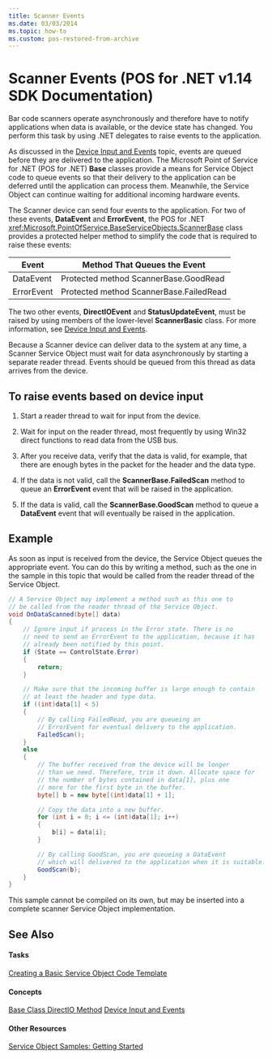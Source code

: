 ```yaml
---
title: Scanner Events
ms.date: 03/03/2014
ms.topic: how-to
ms.custom: pos-restored-from-archive
---
```


# Scanner Events (POS for .NET v1.14 SDK Documentation)

Bar code scanners operate asynchronously and therefore have to notify applications when data is available, or the device state has changed. You perform this task by using .NET delegates to raise events to the application.

As discussed in the [Device Input and Events](device-input-and-events.md) topic, events are queued before they are delivered to the application. The Microsoft Point of Service for .NET (POS for .NET) **Base** classes provide a means for Service Object code to queue events so that their delivery to the application can be deferred until the application can process them. Meanwhile, the Service Object can continue waiting for additional incoming hardware events.

The Scanner device can send four events to the application. For two of these events, **DataEvent** and **ErrorEvent**, the POS for .NET <xref:Microsoft.PointOfService.BaseServiceObjects.ScannerBase> class provides a protected helper method to simplify the code that is required to raise these events:

| Event      | Method That Queues the Event            |
|------------|-----------------------------------------|
| DataEvent  | Protected method ScannerBase.GoodRead   |
| ErrorEvent | Protected method ScannerBase.FailedRead |

The two other events, **DirectIOEvent** and **StatusUpdateEvent**, must be raised by using members of the lower-level **ScannerBasic** class. For more information, see [Device Input and Events](device-input-and-events.md).

Because a Scanner device can deliver data to the system at any time, a Scanner Service Object must wait for data asynchronously by starting a separate reader thread. Events should be queued from this thread as data arrives from the device.

## To raise events based on device input

1. Start a reader thread to wait for input from the device.

2. Wait for input on the reader thread, most frequently by using Win32 direct functions to read data from the USB bus.

3. After you receive data, verify that the data is valid, for example, that there are enough bytes in the packet for the header and the data type.

4. If the data is not valid, call the **ScannerBase.FailedScan** method to queue an **ErrorEvent** event that will be raised in the application.

5. If the data is valid, call the **ScannerBase.GoodScan** method to queue a **DataEvent** event that will eventually be raised in the application.

## Example

As soon as input is received from the device, the Service Object queues the appropriate event. You can do this by writing a method, such as the one in the sample in this topic that would be called from the reader thread of the Service Object.

```csharp
// A Service Object may implement a method such as this one to
// be called from the reader thread of the Service Object.
void OnDataScanned(byte[] data)
{
    // Ignore input if process in the Error state. There is no
    // need to send an ErrorEvent to the application, because it has
    // already been notified by this point.
    if (State == ControlState.Error)
    {
        return;
    }

    // Make sure that the incoming buffer is large enough to contain
    // at least the header and type data.
    if ((int)data[1] < 5)
    {
        // By calling FailedRead, you are queueing an
        // ErrorEvent for eventual delivery to the application.
        FailedScan();
    }
    else
    {
        // The buffer received from the device will be longer
        // than we need. Therefore, trim it down. Allocate space for
        // the number of bytes contained in data[1], plus one
        // more for the first byte in the buffer.
        byte[] b = new byte[(int)data[1] + 1];

        // Copy the data into a new buffer.
        for (int i = 0; i <= (int)data[1]; i++)
        {
            b[i] = data[i];
        }

        // By calling GoodScan, you are queueing a DataEvent
        // which will delivered to the application when it is suitable.
        GoodScan(b);
    }
}
```

This sample cannot be compiled on its own, but may be inserted into a complete scanner Service Object implementation.

## See Also

#### Tasks

[Creating a Basic Service Object Code Template](creating-a-basic-service-object-code-template.md)

#### Concepts

[Base Class DirectIO Method](base-class-directio-method.md)
[Device Input and Events](device-input-and-events.md)

#### Other Resources

[Service Object Samples: Getting Started](service-object-samples-getting-started.md)
